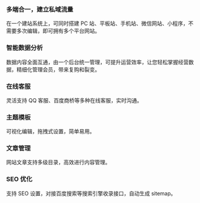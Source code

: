 
### 多端合一，建立私域流量
在一个建站系统上，可同时搭建 PC 站、平板站、手机站、微信网站、小程序，不需要多次编辑，即可拥有多个平台网站。

### 智能数据分析
数据内容全面互通，由一个后台统一管理，可提升运营效率，让您轻松掌握经营数据，精细化管理会员，带来复购和裂变。

### 在线客服
灵活支持 QQ 客服、百度商桥等多种在线客服，实时沟通。

### 主题模板
可视化编辑，拖拽式设置，简单易用。 

### 文章管理
网站文章支持多级目录，高效进行内容管理。

### SEO 优化
支持 SEO 设置，对接百度搜索等搜索引擎收录接口，自动生成 sitemap。

